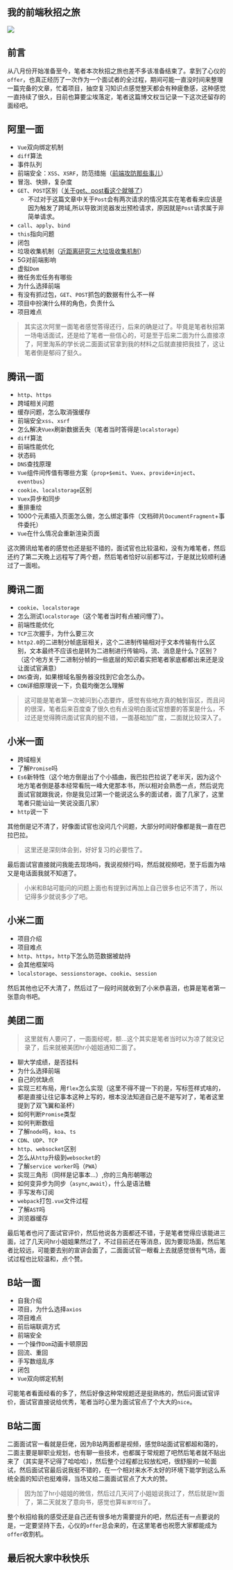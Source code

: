 ## 我的前端秋招之旅

![](https://my-blog-1257398419.cos.ap-chengdu.myqcloud.com/blog/2.jpg)

## 前言
从八月份开始准备至今，笔者本次秋招之旅也差不多该准备结束了。拿到了心仪的`offer`，也真正经历了一次作为一个面试者的全过程，期间可能一直没时间来整理一篇完备的文章，忙着项目，抽空复习知识点感觉整天都会有种疲惫感，这种感觉一直持续了很久，目前也算要尘埃落定，笔者这篇博文权当记录一下这次还留存的面经吧。


## 阿里一面
* `Vue`双向绑定机制
* `diff`算法
* 事件队列
* 前端安全：`XSS`、`XSRF`，防范措施（[前端攻防那些事儿](https://github.com/ljianshu/Blog/issues/56)）
* 冒泡、快排，复杂度
* `GET`、`POST`区别（[关于get、post看这个就够了](https://user-gold-cdn.xitu.io/2019/9/13/16d28452292d9562)）
    * 不过对于这篇文章中关于`Post`会有两次请求的情况其实在笔者看来应该是因为触发了跨域,所以导致浏览器发出预检请求，原因就是`Post`请求属于非简单请求。   
* `call`、`apply`、`bind`
* `this`指向问题
* 闭包
* 垃圾收集机制（[近距离研究三大垃圾收集机制](https://user-gold-cdn.xitu.io/2019/9/13/16d2846a7fa670cf)）
* 5G对前端影响
* 虚拟`Dom`
* 微任务宏任务有哪些
* 为什么选择前端
* 有没有抓过包，`GET`、`POST`抓包的数据有什么不一样
* 项目中扮演什么样的角色，负责什么
* 项目难点

> 其实这次阿里一面笔者感觉答得还行，后来的确是过了。毕竟是笔者秋招第一场电话面试，还是给了笔者一些信心的，可是至于后来二面为什么直接凉了，阿里淘系的学长说二面面试官拿到我的材料之后就直接把我挂了，这让笔者倒是郁闷了挺久。

## 腾讯一面
* `http`、`https`
* 跨域相关问题
* 缓存问题，怎么取消强缓存
* 前端安全`xss`、`xsrf`
* 怎么解决`Vuex`刷新数据丢失（笔者当时答得是`localstorage`）
* `diff`算法
* 前端性能优化
* 状态码
* `DNS`查找原理
* `Vue`组件间传值有哪些方案（`prop+$emit`、`Vuex`、`provide+inject`、`eventbus`）
* `cookie`、`localstorage`区别
* `Vuex`异步和同步
* 重排重绘
* 1000个元素插入页面怎么做，怎么绑定事件（文档碎片`DocumentFragment`+事件委托）
* `Vue`在什么情况会重新渲染页面

这次腾讯给笔者的感觉也还是挺不错的，面试官也比较温和，没有为难笔者，然后还约了第二天晚上远程写了两个题，然后笔者恰好以前都写过，于是就比较顺利通过了一面啦。

## 腾讯二面
* `cookie`、`localstorage`
* 怎么测试`localstorage`（这个笔者当时有点被问懵了）。
* 前端性能优化
* `TCP`三次握手，为什么要三次
* `http2.0`的二进制分帧底层相关，这个二进制传输相对于文本传输有什么区别，文本最终不应该也是转为二进制进行传输吗，流、消息是什么？区别？（这个地方关于二进制分帧的一些底层的知识着实把笔者家底都都出来还是没让面试官满意）
* `DNS`查询，如果根域名服务器没找到它会怎么办。
* `CDN`详细原理说一下，负载均衡怎么理解

> 这可能是笔者第一次被问到心态要炸，感觉有些地方真的触到盲区，而且问的很深，笔者后来百度查了很久也有点没明白面试官想要的答案是什么，不过还是觉得腾讯面试官真的挺不错，一面基础加广度，二面就比较深入了。

## 小米一面
* 跨域相关
* 了解`Promise`吗
* `Es6`新特性（这个地方倒是出了个小插曲，我巴拉巴拉说了老半天，因为这个地方笔者倒是基本经常看阮一峰大佬那本书，所以相对会熟悉一点，然后说完面试官就跟我说，你是我见过第一个能说这么多的面试者，面了几家了，这里笔者只能讪讪一笑说没面几家）
* `http`说一下

其他倒是记不清了，好像面试官也没问几个问题，大部分时间好像都是我一直在巴拉巴拉。
> 这里还是深刻体会到，好好复习的必要性了。

最后面试官直接就问我能去现场吗，我说视频行吗，然后就视频吧，至于后面为啥又是电话面我就不知道了。

> 小米和B站可能问的问题上面也有提到过再加上自己很多也记不清了，所以记得多少就说多少了吧。

## 小米二面
* 项目介绍
* 项目难点
* `http`、`https`，`http`下怎么防范数据被劫持
* 会其他框架吗
* `localstorage`、`sessionstorage`、`cookie`、`session`

然后其他也记不大清了，然后过了一段时间就收到了小米恭喜涵，也算是笔者第一张意向书吧。

## 美团二面

> 这里就有人要问了，一面面经呢，额...这个其实是笔者当时以为凉了就没记录了，后来就被美团hr小姐姐通知二面了。

* 聊大学成绩，是否挂科
* 为什么选择前端
* 自己的优缺点
* 实现三栏布局，用`flex`怎么实现（这里不得不提一下的是，写标签样式啥的，都是直接让往记事本这种上写的，根本没法知道自己是不是写对了，笔者这里提到了双飞翼和圣杯）
* 如何判断`Promise`类型
* 如何判断数组
* 了解`node`吗，`koa`、`ts`
* `CDN`、`UDP`、`TCP`
* `http`、`websocket`区别
* 怎么从`http`升级到`websocket`的
* 了解`service worker`吗（`PWA`）
* 实现三角形（同样是记事本...）,你的三角形朝哪边
* 如何变异步为同步（`async`,`await`），什么是语法糖
* 手写发布订阅
* `webpack`打包`.vue`文件过程
* 了解`AST`吗
* 浏览器缓存

最后笔者也问了面试官评价，然后他说各方面都还不错，于是笔者觉得应该能进三面，过了几天问hr小姐姐果然过了，不过目前还在等消息，因为要现场面，然后笔者比较远，可能要去别的宣讲会面了，二面面试官一眼看上去就感觉很有气场，面试过程也比较温和，点个赞。

## B站一面
* 自我介绍
* 项目，为什么选择`axios`
* 项目难点
* 前后端联调方式
* 前端安全
* 一个操作`Dom`动画卡顿原因
* 回流、重回
* 手写数组乱序
* 闭包
* `Vue`双向绑定机制

可能笔者看面经看的多了，然后好像这种常规题还是挺熟练的，然后问面试官评价，面试官直接说给优秀，笔者当时心里为面试官点了个大大的`nice`。

## B站二面
二面面试官一看就是巨佬，因为B站两面都是视频，感觉B站面试官都超和蔼的，二面主要是聊职业规划，也有聊一些技术，也都属于常规题了吧然后笔者就不贴出来了（其实是不记得了哈哈哈），然后整个过程都比较放松吧，很舒服的一轮面试，然后面试官最后说我挺不错的，在一个相对来水不太好的环境下能学到这么系统全面的知识也挺难得，当场又给二面面试官点了大大的赞。

> 因为加了hr小姐姐的微信，然后过几天问了小姐姐说我过了，然后就是hr面了，第二天就发了意向书，感觉也算`有家可归`了。

整个秋招给我的感受还是自己还有很多地方需要提升的吧，然后还有一点要说的是，一定要坚持下去，心仪的`offer`总会来的，在这里笔者也祝愿大家都能成为`offer`收割机。

## 最后祝大家中秋快乐